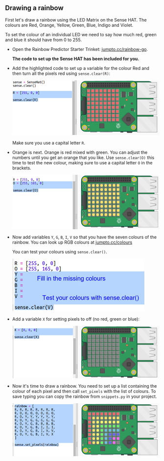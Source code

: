 ## Drawing a rainbow

First let's draw a rainbow using the LED Matrix on the Sense HAT. The colours are Red, Orange, Yellow, Green, Blue, Indigo and Violet.

To set the colour of an individual LED we need to say how much red, green and blue it should have from 0 to 255.

+ Open the Rainbow Predictor Starter Trinket: <a href="http://jumpto.cc/rainbow-go" target="_blank">jumpto.cc/rainbow-go</a>.
    
    **The code to set up the Sense HAT has been included for you.**

+ Add the highlighted code to set up a variable for the colour Red and then turn all the pixels red using `sense.clear(R)`:
    
    ![צילום מסך](images/rainbow-red.png)
    
    Make sure you use a capital letter `R`.

+ Orange is next. Orange is red mixed with green. You can adjust the numbers until you get an orange that you like. Use `sense.clear(O)` this time to test the new colour, making sure to use a capital letter `O` in the brackets.
    
    ![צילום מסך](images/rainbow-orange.png)

+ Now add variables `Y`, `G`, `B`, `I`, `V` so that you have the seven colours of the rainbow. You can look up RGB colours at <a href="http://jumpto.cc/colours" target="_blank">jumpto.cc/colours</a>
    
    You can test your colours using `sense.clear()`.
    
    ![צילום מסך](images/rainbow-colours.png)

+ Add a variable `X` for setting pixels to off (no red, green or blue):
    
    ![צילום מסך](images/rainbow-off.png)

+ Now it's time to draw a rainbow. You need to set up a list containing the colour of each pixel and then call `set_pixels` with the list of colours. To save typing you can copy the rainbow from `snippets.py` in your project.
    
    ![צילום מסך](images/rainbow-rainbow.png)